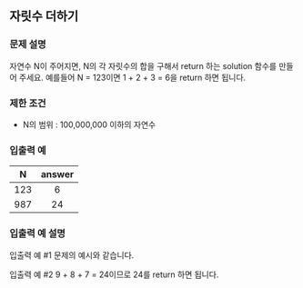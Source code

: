 ## 자릿수 더하기

### 문제 설명

자연수 N이 주어지면, N의 각 자릿수의 합을 구해서 return 하는 solution 함수를 만들어 주세요.
예를들어 N = 123이면 1 + 2 + 3 = 6을 return 하면 됩니다.

### 제한 조건

- N의 범위 : 100,000,000 이하의 자연수

### 입출력 예

|  N  | answer |
| :-: | :----: |
| 123 |   6    |
| 987 |   24   |

### 입출력 예 설명

입출력 예 #1
문제의 예시와 같습니다.

입출력 예 #2
9 + 8 + 7 = 24이므로 24를 return 하면 됩니다.
